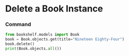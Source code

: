 # Delete a Book Instance

### Command
```python
from bookshelf.models import Book
book = Book.objects.get(title="Nineteen Eighty-Four")
book.delete()
print(Book.objects.all())